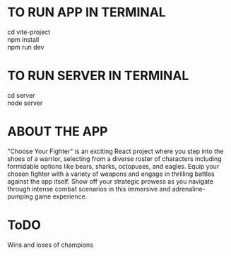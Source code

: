 # TO RUN APP IN TERMINAL
cd vite-project <br/>
npm install <br/>
npm run dev <br/>
# TO RUN SERVER IN TERMINAL
cd server <br/>
node server <br/>

# ABOUT THE APP
"Choose Your Fighter" is an exciting React project where you step into the shoes of a warrior, selecting from a diverse roster of characters including formidable options like bears, sharks, octopuses, and eagles. Equip your chosen fighter with a variety of weapons and engage in thrilling battles against the app itself. Show off your strategic prowess as you navigate through intense combat scenarios in this immersive and adrenaline-pumping game experience.

# ToDO 
Wins and loses of champions